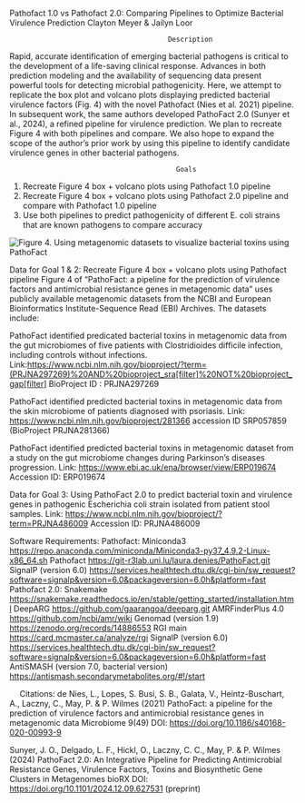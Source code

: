 Pathofact 1.0 vs Pathofact 2.0: Comparing Pipelines to Optimize Bacterial Virulence Prediction
Clayton Meyer & Jailyn Loor 

                                           Description 

Rapid, accurate identification of emerging bacterial pathogens is critical to the development of a life-saving clinical response. Advances in both prediction modeling and the availability of sequencing data present powerful tools for detecting microbial pathogenicity.
 Here, we attempt to replicate the box plot and volcano plots displaying predicted bacterial virulence factors (Fig. 4) with the novel Pathofact (Nies et al. 2021) pipeline. In subsequent work, the same authors developed PathoFact 2.0 (Sunyer et al., 2024), a refined pipeline for virulence prediction. We plan to recreate Figure 4 with both pipelines and compare. We also hope to expand the scope of the author’s prior work by using this pipeline to identify candidate virulence genes in other bacterial pathogens.

                                             Goals
1.	Recreate Figure 4 box + volcano plots using Pathofact 1.0 pipeline
2.	Recreate Figure 4 box + volcano plots using Pathofact 2.0 pipeline and compare with  Pathofact 1.0 pipeline
3.	Use both pipelines to predict pathogenicity of different E. coli strains that are known pathogens to compare accuracy

![Figure 4. Using metagenomic datasets to visualize bacterial toxins using PathoFact]( https://media.springernature.com/lw685/springer-static/image/art%3A10.1186%2Fs40168-020-00993-9/MediaObjects/40168_2020_993_Fig4_HTML.png?as=webp)

Data for Goal 1 & 2: Recreate Figure 4 box + volcano plots using Pathofact pipeline
Figure 4 of “PathoFact: a pipeline for the prediction of virulence factors and antimicrobial resistance genes in metagenomic data” uses publicly available metagenomic datasets from the 
NCBI and European Bioinformatics Institute-Sequence Read (EBI) Archives. The datasets include: 

PathoFact identified predicated bacterial toxins in metagenomic data from the gut microbiomes of five patients with Clostridioides difficile infection, including controls without infections. 
Link:https://www.ncbi.nlm.nih.gov/bioproject/?term=(PRJNA297269)%20AND%20bioproject_sra[filter]%20NOT%20bioproject_gap[filter]
BioProject ID : PRJNA297269

PathoFact identified predicted bacterial toxins in metagenomic data from the skin microbiome of patients diagnosed with psoriasis. 
Link: https://www.ncbi.nlm.nih.gov/bioproject/281366
accession ID SRP057859 (BioProject PRJNA281366)

PathoFact identified predicted bacterial toxins in metagenomic dataset from a study on the gut microbiome changes during Parkinson’s diseases progression. 
Link: https://www.ebi.ac.uk/ena/browser/view/ERP019674
Accession ID: ERP019674

Data for Goal 3: Using PathoFact 2.0 to predict bacterial toxin and virulence genes in pathogenic Escherichia coli strain isolated from patient stool samples. 
Link: https://www.ncbi.nlm.nih.gov/bioproject/?term=PRJNA486009
Accession ID: PRJNA486009

Software Requirements:
Pathofact:
Miniconda3 https://repo.anaconda.com/miniconda/Miniconda3-py37_4.9.2-Linux-x86_64.sh
Pathofact https://git-r3lab.uni.lu/laura.denies/PathoFact.git
SignalP (version 6.0) https://services.healthtech.dtu.dk/cgi-bin/sw_request?software=signalp&version=6.0&packageversion=6.0h&platform=fast
Pathofact 2.0:
Snakemake https://snakemake.readthedocs.io/en/stable/getting_started/installation.html
DeepARG https://github.com/gaarangoa/deeparg.git
AMRFinderPlus 4.0 https://github.com/ncbi/amr/wiki
Genomad (version 1.9) https://zenodo.org/records/14886553
RGI main https://card.mcmaster.ca/analyze/rgi
SignalP (version 6.0) https://services.healthtech.dtu.dk/cgi-bin/sw_request?software=signalp&version=6.0&packageversion=6.0h&platform=fast
AntiSMASH (version 7.0, bacterial version) https://antismash.secondarymetabolites.org/#!/start


 
Citations:
de Nies, L., Lopes, S. Busi, S. B., Galata, V., Heintz-Buschart, A., Laczny, C., May, P. & P.
Wilmes (2021) PathoFact: a pipeline for the prediction of virulence factors and 		antimicrobial resistance genes in metagenomic data Microbiome 9(49) DOI: 		https://doi.org/10.1186/s40168-020-00993-9

Sunyer, J. O., Delgado, L. F., Hickl, O., Laczny, C. C., May, P. & P. Wilmes (2024) PathoFact
2.0: An Integrative Pipeline for Predicting Antimicrobial Resistance Genes, Virulence 	Factors, Toxins and Biosynthetic Gene Clusters in Metagenomes bioRX DOI: 		https://doi.org/10.1101/2024.12.09.627531 (preprint)




